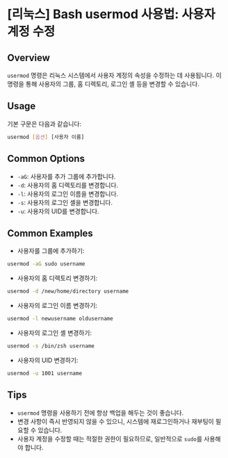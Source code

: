 # [리눅스] Bash usermod 사용법: 사용자 계정 수정

## Overview
`usermod` 명령은 리눅스 시스템에서 사용자 계정의 속성을 수정하는 데 사용됩니다. 이 명령을 통해 사용자의 그룹, 홈 디렉토리, 로그인 셸 등을 변경할 수 있습니다.

## Usage
기본 구문은 다음과 같습니다:
```bash
usermod [옵션] [사용자 이름]
```

## Common Options
- `-aG`: 사용자를 추가 그룹에 추가합니다.
- `-d`: 사용자의 홈 디렉토리를 변경합니다.
- `-l`: 사용자의 로그인 이름을 변경합니다.
- `-s`: 사용자의 로그인 셸을 변경합니다.
- `-u`: 사용자의 UID를 변경합니다.

## Common Examples
- 사용자를 그룹에 추가하기:
```bash
usermod -aG sudo username
```

- 사용자의 홈 디렉토리 변경하기:
```bash
usermod -d /new/home/directory username
```

- 사용자의 로그인 이름 변경하기:
```bash
usermod -l newusername oldusername
```

- 사용자의 로그인 셸 변경하기:
```bash
usermod -s /bin/zsh username
```

- 사용자의 UID 변경하기:
```bash
usermod -u 1001 username
```

## Tips
- `usermod` 명령을 사용하기 전에 항상 백업을 해두는 것이 좋습니다.
- 변경 사항이 즉시 반영되지 않을 수 있으니, 시스템에 재로그인하거나 재부팅이 필요할 수 있습니다.
- 사용자 계정을 수정할 때는 적절한 권한이 필요하므로, 일반적으로 `sudo`를 사용해야 합니다.
